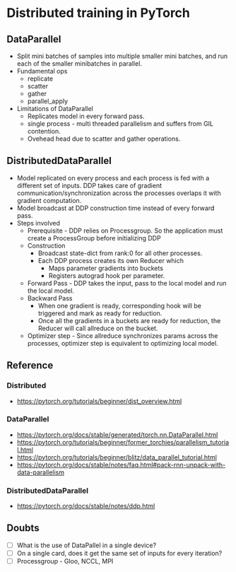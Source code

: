 # Distributed training in PyTorch

## DataParallel
* Split mini batches of samples into multiple smaller mini batches, and run each of the smaller minibatches in parallel.
* Fundamental ops
	* replicate
	* scatter
	* gather
	* parallel_apply
* Limitations of DataParallel
	* Replicates model in every forward pass.
	* single process - multi threaded parallelism and suffers from GIL contention.
	* Ovehead head due to scatter and gather operations.

## DistributedDataParallel
* Model replicated on every process and each process is fed with a different set of inputs. DDP takes care of gradient communication/synchronization across the processes overlaps it with gradient computation.
* Model broadcast at DDP construction time instead of every forward pass.
* Steps involved
	* Prerequisite - DDP relies on Processgroup. So the application must create a ProcessGroup before initializing DDP
	* Construction
		* Broadcast state-dict from rank:0 for all other processes.
		* Each DDP process creates its own Reducer which
			* Maps parameter gradients into buckets
			* Registers autograd hook per parameter.
	* Forward Pass - DDP takes the input, pass to the local model and run the local model.
	* Backward Pass
		* When one gradient is ready, corresponding hook will be triggered and mark as ready for reduction.
		* Once all the gradients in a buckets are ready for reduction, the Reducer will call allreduce on the bucket.
	* Optimizer step - Since allreduce synchronizes params across the processes, optimizer step is equivalent to optimizing local model.

## Reference

### Distributed
* https://pytorch.org/tutorials/beginner/dist_overview.html

### DataParallel
* https://pytorch.org/docs/stable/generated/torch.nn.DataParallel.html
* https://pytorch.org/tutorials/beginner/former_torchies/parallelism_tutorial.html
* https://pytorch.org/tutorials/beginner/blitz/data_parallel_tutorial.html
* https://pytorch.org/docs/stable/notes/faq.html#pack-rnn-unpack-with-data-parallelism

### DistributedDataParallel
* https://pytorch.org/docs/stable/notes/ddp.html


## Doubts
- [ ] What is the use of DataPallel in a single device?
- [ ] On a single card, does it get the same set of inputs for every iteration?
- [ ] Processgroup - Gloo, NCCL, MPI
